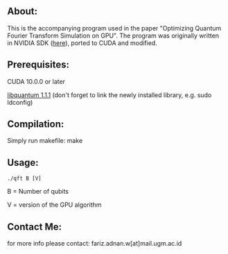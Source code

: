 ## About:
This is the accompanying program used in the paper "Optimizing Quantum Fourier Transform Simulation on GPU". The program was originally written in NVIDIA SDK ([here](https://www.eecg.utoronto.ca/~moshovos/CUDA08/arx/QFT_report.pdf)), ported to CUDA and modified.

## Prerequisites:
CUDA 10.0.0 or later

[libquantum 1.1.1](http://www.libquantum.de/files/libquantum-1.1.1.tar.gz) (don't forget to link the newly installed library, e.g. sudo ldconfig)

## Compilation:
Simply run makefile:
	make
	
## Usage:
	./qft B [V]
B = Number of qubits

V = version of the GPU algorithm

## Contact Me:
for more info please contact: fariz.adnan.w[at]mail.ugm.ac.id
